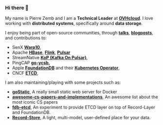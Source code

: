 ### Hi there 👋

My name is Pierre Zemb and I am a **Technical Leader** at **[OVHcloud](https://www.ovhcloud.com)**. I love working with **distributed systems**, specifically around **data storage**.

I enjoy being part of open-source communities, through **[talks](https://pierrezemb.fr/talks)**, **[blogposts](https://pierrezemb.fr/posts)**, and contributions to:

* SenX **[Warp10](https://github.com/senx/warp10-platform/commits?author=PierreZ)**,
* Apache **[HBase](https://github.com/apache/hbase/commits/master?author=PierreZ)**, **[Flink](https://github.com/apache/flink/commits/master?author=PierreZ)**, **[Pulsar](https://github.com/apache/pulsar/commits/master?author=PierreZ)**
* StreamNative **[KoP (Kafka On Pulsar)](https://github.com/streamnative/kop/commits/master?author=PierreZ)**,
* PingCAP **[go-ycsb](https://github.com/pingcap/go-ycsb/commits/master?author=PierreZ),**
* Apple **[FoundationDB](https://github.com/apple/foundationdb/commits/master?author=PierreZ)** and their **[Kubernetes Operator](https://github.com/FoundationDB/fdb-kubernetes-operator/commits/master?author=PierreZ)**,
* CNCF **[ETCD](https://github.com/etcd-io/etcd/commits/master?author=PierreZ)**,

I am also maintaining/playing with some projects such as:

* **[goStatic](https://github.com/PierreZ/goStatic)**, A really small static web server for Docker
* **[awesome-cs-papers-and-implementations](https://github.com/PierreZ/awesome-cs-papers-and-implementations)**, An awesome list about the most iconic CS papers
* **[fdb-etcd](https://github.com/PierreZ/fdb-etcd)**, An experiment to provide ETCD layer on top of Record-Layer and FoundationDB.
* **[Record-Store](https://pierrez.github.io/record-store/)**, A light, multi-model, user-defined place for your data.
